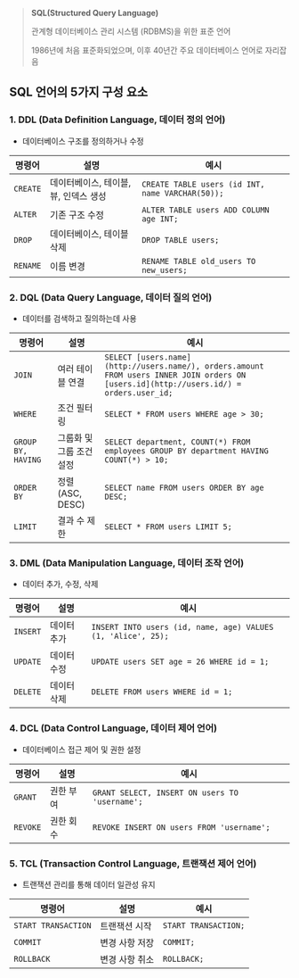 >**SQL(Structured Query Language)**
>
>관계형 데이터베이스 관리 시스템 (RDBMS)을 위한 표준 언어
>
>1986년에 처음 표준화되었으며, 이후 40년간 주요 데이터베이스 언어로 자리잡음


## SQL 언어의 5가지 구성 요소

### 1. DDL (**Data Definition Language,** 데이터 정의 언어)

- 데이터베이스 구조를 정의하거나 수정

| **명령어** | **설명** | **예시** |
| --- | --- | --- |
| `CREATE` | 데이터베이스, 테이블, 뷰, 인덱스 생성 | `CREATE TABLE users (id INT, name VARCHAR(50));` |
| `ALTER` | 기존 구조 수정 | `ALTER TABLE users ADD COLUMN age INT;` |
| `DROP` | 데이터베이스, 테이블 삭제 | `DROP TABLE users;` |
| `RENAME` | 이름 변경 | `RENAME TABLE old_users TO new_users;` |

### 2. DQL (**Data Query Language,** 데이터 질의 언어)

- 데이터를 검색하고 질의하는데 사용

| **명령어** | **설명** | **예시** |
| --- | --- | --- |
| `JOIN` | 여러 테이블 연결 | `SELECT [users.name](http://users.name/), orders.amount FROM users INNER JOIN orders ON [users.id](http://users.id/) = orders.user_id;` |
| `WHERE` | 조건 필터링 | `SELECT * FROM users WHERE age > 30;` |
| `GROUP BY, HAVING` | 그룹화 및 그룹 조건 설정 | `SELECT department, COUNT(*) FROM employees GROUP BY department HAVING COUNT(*) > 10;` |
| `ORDER BY` | 정렬 (ASC, DESC) | `SELECT name FROM users ORDER BY age DESC;` |
| `LIMIT` | 결과 수 제한 | `SELECT * FROM users LIMIT 5;` |

### 3. DML (**Data Manipulation Language,** 데이터 조작 언어)

- 데이터 추가, 수정, 삭제

| **명령어** | **설명** | **예시** |
| --- | --- | --- |
| `INSERT` | 데이터 추가 | `INSERT INTO users (id, name, age) VALUES (1, 'Alice', 25);` |
| `UPDATE` | 데이터 수정 | `UPDATE users SET age = 26 WHERE id = 1;` |
| `DELETE` | 데이터 삭제 | `DELETE FROM users WHERE id = 1;` |

### 4. DCL (**Data Control Language,** 데이터 제어 언어)

- 데이터베이스 접근 제어 및 권한 설정

| **명령어** | **설명** | **예시** |
| --- | --- | --- |
| `GRANT` | 권한 부여 | `GRANT SELECT, INSERT ON users TO 'username';` |
| `REVOKE` | 권한 회수 | `REVOKE INSERT ON users FROM 'username';` |

### 5. TCL (Transaction **Control Language,** 트랜잭션 제어 언어)

- 트랜잭션 관리를 통해 데이터 일관성 유지

| **명령어** | **설명** | **예시** |
| --- | --- | --- |
| `START TRANSACTION` | 트랜잭션 시작 | `START TRANSACTION;` |
| `COMMIT` | 변경 사항 저장 | `COMMIT;` |
| `ROLLBACK` | 변경 사항 취소 | `ROLLBACK;` |

